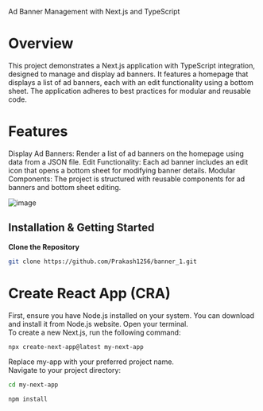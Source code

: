 Ad Banner Management with Next.js and TypeScript
# Overview
This project demonstrates a Next.js application with TypeScript integration, designed to manage and display ad banners. It features a homepage that displays a list of ad banners, each with an edit functionality using a bottom sheet. The application adheres to best practices for modular and reusable code.

# Features
 Display Ad Banners: Render a list of ad banners on the homepage using data from a JSON file.
 Edit Functionality: Each ad banner includes an edit icon that opens a bottom sheet for modifying banner details.
 Modular Components: The project is structured with reusable components for ad banners and bottom sheet editing.

![image](https://github.com/user-attachments/assets/93eeb5f5-9875-41ed-a849-67d303a53504)


## Installation & Getting Started


**Clone the Repository**

   ```bash
   git clone https://github.com/Prakash1256/banner_1.git
   ```

# Create React App (CRA)
 First, ensure you have Node.js installed on your system. You can download and install it from Node.js website.
Open your terminal.<br>
To create a new Next.js, run the following command:

```bash
npx create-next-app@latest my-next-app
```
Replace my-app with your preferred project name.<br>
Navigate to your project directory:

```bash
cd my-next-app
```

```bash
npm install
```

